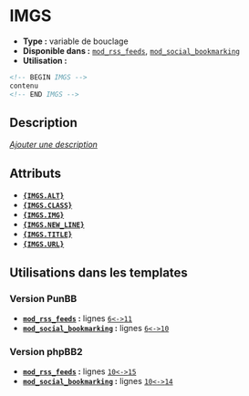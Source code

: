 # IMGS
* __Type :__ variable de bouclage
* __Disponible dans :__ [`mod_rss_feeds`](../tpl/var/mod_rss_feeds.md), [`mod_social_bookmarking`](../tpl/var/mod_social_bookmarking.md)
* __Utilisation :__

```html
<!-- BEGIN IMGS -->
contenu
<!-- END IMGS -->
```

## Description
[*Ajouter une description*](https://fa-tvars.appspot.com/var/IMGS)

## Attributs
* __[`{IMGS.ALT}`](IMGS.ALT.md#readme)__
* __[`{IMGS.CLASS}`](IMGS.CLASS.md#readme)__
* __[`{IMGS.IMG}`](IMGS.IMG.md#readme)__
* __[`{IMGS.NEW_LINE}`](IMGS.NEW_LINE.md#readme)__
* __[`{IMGS.TITLE}`](IMGS.TITLE.md#readme)__
* __[`{IMGS.URL}`](IMGS.URL.md#readme)__


## Utilisations dans les templates

### Version PunBB
* __[`mod_rss_feeds`](../tpl/var/mod_rss_feeds.md#readme) :__ lignes [`6`](../tpl/src/punbb/mod_rss_feeds.tpl#L6)[`<->`](../tpl/src/punbb/mod_rss_feeds.tpl#L6-L11)[`11`](../tpl/src/punbb/mod_rss_feeds.tpl#L11)
* __[`mod_social_bookmarking`](../tpl/var/mod_social_bookmarking.md#readme) :__ lignes [`6`](../tpl/src/punbb/mod_social_bookmarking.tpl#L6)[`<->`](../tpl/src/punbb/mod_social_bookmarking.tpl#L6-L10)[`10`](../tpl/src/punbb/mod_social_bookmarking.tpl#L10)

### Version phpBB2
* __[`mod_rss_feeds`](../tpl/var/mod_rss_feeds.md#readme) :__ lignes [`10`](../tpl/src/subsilver/mod_rss_feeds.tpl#L10)[`<->`](../tpl/src/subsilver/mod_rss_feeds.tpl#L10-L15)[`15`](../tpl/src/subsilver/mod_rss_feeds.tpl#L15)
* __[`mod_social_bookmarking`](../tpl/var/mod_social_bookmarking.md#readme) :__ lignes [`10`](../tpl/src/subsilver/mod_social_bookmarking.tpl#L10)[`<->`](../tpl/src/subsilver/mod_social_bookmarking.tpl#L10-L14)[`14`](../tpl/src/subsilver/mod_social_bookmarking.tpl#L14)